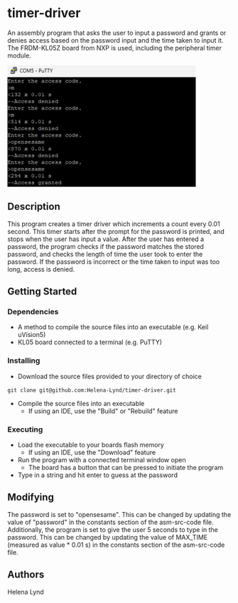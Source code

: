 # timer-driver<br>
An assembly program that asks the user to input a password and grants or denies access based on the password input and the time taken to input it. The FRDM-KL05Z board from NXP is used, including the peripheral timer module.

![ProgramResults](https://github.com/Helena-Lynd/timer-driver/blob/main/program-output.png?raw=true)

## Description<br>
This program creates a timer driver which increments a count every 0.01 second. This timer starts after the prompt for the password is printed, and stops when the user has input a value. After the user has entered a password, the program checks if the password matches the stored password, and checks the length of time the user took to enter the password. If the password is incorrect or the time taken to input was too long, access is denied.

## Getting Started<br>
### Dependencies
- A method to compile the source files into an executable (e.g. Keil uVision5)
- KL05 board connected to a terminal (e.g. PuTTY)
### Installing
- Download the source files provided to your directory of choice
```
git clone git@github.com:Helena-Lynd/timer-driver.git
```
- Compile the source files into an executable
  - If using an IDE, use the "Build" or "Rebuild" feature
### Executing
- Load the executable to your boards flash memory
  - If using an IDE, use the "Download" feature
- Run the program with a connected terminal window open
  - The board has a button that can be pressed to initiate the program
- Type in a string and hit enter to guess at the password
## Modifying
The password is set to "opensesame". This can be changed by updating the value of "password" in the constants section of the asm-src-code file.<br>
Additionally, the program is set to give the user 5 seconds to type in the password. This can be changed by updating the value of MAX_TIME (measured as value * 0.01 s) in the constants section of the asm-src-code file.
## Authors<br>
Helena Lynd
